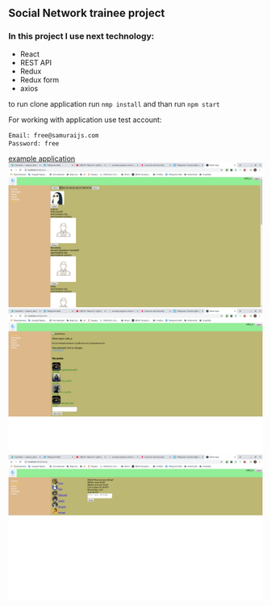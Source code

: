 ## Social Network trainee project
### In this project I use next technology:  
- React
- REST API
- Redux
- Redux form
- axios

to  run clone application 
run ```nmp install```
and than run ```npm start```

For working with application use test account:
<br>

    Email: free@samuraijs.com
    Password: free
[example application](https://udot-a.github.io/MyReactProject/)
![Иллюстрация к проекту](https://github.com/udot-a/MyReactProject/raw/master/src/assets/images/FirstScreen.png)
![Иллюстрация к проекту](https://github.com/udot-a/MyReactProject/raw/master/src/assets/images/SecondScreen.png)
![Иллюстрация к проекту](https://github.com/udot-a/MyReactProject/raw/master/src/assets/images/ThirdScreen.png)
